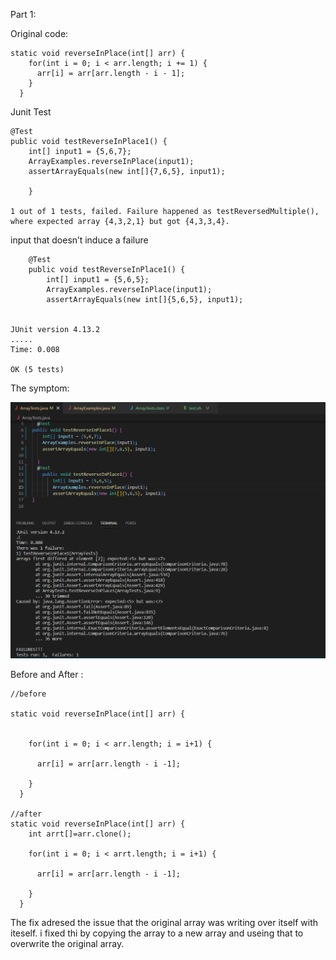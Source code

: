
Part 1:

Original code:


```
static void reverseInPlace(int[] arr) {
    for(int i = 0; i < arr.length; i += 1) {
      arr[i] = arr[arr.length - i - 1];
    }
  }
```
Junit Test 
```
@Test 
public void testReverseInPlace1() {
    int[] input1 = {5,6,7};
    ArrayExamples.reverseInPlace(input1);
    assertArrayEquals(new int[]{7,6,5}, input1);
    
	}

1 out of 1 tests, failed. Failure happened as testReversedMultiple(), where expected array {4,3,2,1} but got {4,3,3,4}.

```

input that doesn’t induce a failure
```
    @Test 
    public void testReverseInPlace1() {
        int[] input1 = {5,6,5};
        ArrayExamples.reverseInPlace(input1);
        assertArrayEquals(new int[]{5,6,5}, input1);


JUnit version 4.13.2
.....
Time: 0.008

OK (5 tests)    
```


The symptom:




 ![Image](L3-1.PNG)





Before and After :
```
//before

static void reverseInPlace(int[] arr) {
    

    for(int i = 0; i < arr.length; i = i+1) {
       
      arr[i] = arr[arr.length - i -1];
      
    }
  }

//after
static void reverseInPlace(int[] arr) {
    int arrt[]=arr.clone();

    for(int i = 0; i < arrt.length; i = i+1) {
       
      arr[i] = arr[arr.length - i -1];
      
    }
  }
```
The fix adresed the issue that the original array was writing over itself with iteself. i fixed thi by copying the array to a new array and useing that to overwrite the original array.

 
